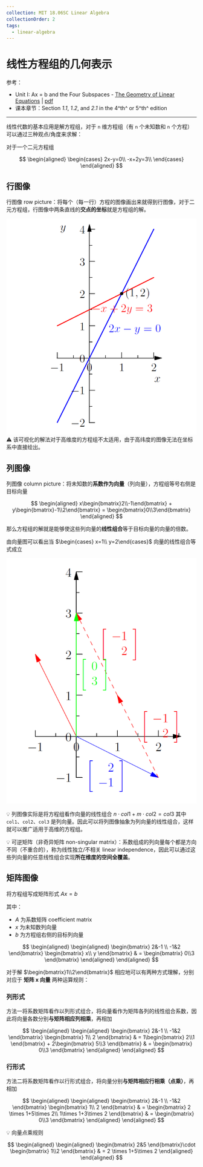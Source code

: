 ```yaml
---
collection: MIT 18.06SC Linear Algebra
collectionOrder: 2
tags:
  - linear-algebra
---
```


# 线性方程组的几何表示
参考：
* Unit I: Ax = b and the Four Subspaces - [The Geometry of Linear Equations](https://ocw.mit.edu/courses/mathematics/18-06sc-linear-algebra-fall-2011/ax-b-and-the-four-subspaces/the-geometry-of-linear-equations/) |   [pdf](./attachments/MIT18_06SCF11_Ses1.1sum.pdf)
* 课本章节：Section *1.1*, *1.2*, and *2.1* in the 4^th^ or 5^th^ edition

---

线性代数的基本应用是解方程组，对于 `n` 维方程组（有 `n` 个未知数和 `n` 个方程）可以通过三种观点/角度来求解：

对于一个二元方程组
<!-- #region-->
$$
\begin{aligned}
\begin{cases}
    2x-y=0\\
    -x+2y=3\\
\end{cases}
\end{aligned}
$$
<!-- #endregion -->

## 行图像
行图像 row picture：将每个（每一行）方程的图像画出来就得到行图像，对于二元方程组，行图像中两条直线的**交点的坐标**就是方程组的解。

![行图像](./images/20200824232225886_6425.png)
:warning: 该可视化的解法对于高维度的方程组不太适用，由于高纬度的图像无法在坐标系中直接绘出。

## 列图像
列图像 column picture：将未知数的**系数作为向量**（列向量），方程组等号右侧是目标向量

<!-- #region-->
$$
\begin{aligned}
x\begin{bmatrix}2\\-1\end{bmatrix} + y\begin{bmatrix}-1\\2\end{bmatrix} = \begin{bmatrix}0\\3\end{bmatrix}
\end{aligned}
$$
<!-- #endregion -->

那么方程组的解就是能够使这些列向量的**线性组合**等于目标向量的向量的倍数。

由向量图可以看出当 $\begin{cases} x=1\\ y=2\end{cases}$ 向量的线性组合等式成立

![列图像](./images/20200824235247496_22465.png)

:bulb: 列图像实际是将方程组看作向量的线性组合 $n \cdot col1 + m \cdot col2 = col3$ 其中 `col1`、`col2`、`col3` 是列向量。因此可以将列图像抽象为列向量的线性组合，这样就可以推广适用于高维的方程组。

:bulb: 可逆矩阵（非奇异矩阵 non-singular matrix）：系数组成的列向量每个都是方向不同（不重合的），称为线性独立/不相关 linear independence，因此可以通过这些列向量的任意线性组合实现**所在维度的空间全覆盖**。

## 矩阵图像
将方程组写成矩阵形式 $Ax=b$

其中：
* $A$ 为系数矩阵 coefficient matrix
* $x$ 为未知数列向量
* $b$ 为方程组右侧的目标列向量

<!-- #region-->
$$
\begin{aligned}
\begin{aligned}
\begin{bmatrix}
  2&-1 \\
  -1&2
\end{bmatrix}
\begin{bmatrix}
 x\\
 y
\end{bmatrix} & = \begin{bmatrix}
 0\\3
\end{bmatrix}
\end{aligned}
\end{aligned}
$$
<!-- #endregion -->

对于解 $\begin{bmatrix}1\\2\end{bmatrix}$ 相应地可以有两种方式理解，分别对应于 **矩阵 x 向量** 两种运算规则：

### 列形式
方法一将系数矩阵看作以列形式组合，将向量看作为矩阵各列的线性组合系数，因此将向量各数分别**与矩阵相应列相乘**，再相加

<!-- #region-->
$$
\begin{aligned}
\begin{aligned}
\begin{bmatrix}
  2&-1 \\
  -1&2
\end{bmatrix}
\begin{bmatrix}
 1\\
 2
\end{bmatrix} & = 1\begin{bmatrix}
 2\\1
\end{bmatrix}
+
2\begin{bmatrix}
 5\\3
\end{bmatrix} & = \begin{bmatrix}
 0\\3
\end{bmatrix}
\end{aligned}
\end{aligned}
$$
<!-- #endregion -->

### 行形式
方法二将系数矩阵看作以行形式组合，将向量分别**与矩阵相应行相乘（点乘）**，再相加

<!-- #region-->
$$
\begin{aligned}
\begin{aligned}
\begin{bmatrix}
  2&-1 \\
  -1&2
\end{bmatrix}
\begin{bmatrix}
 1\\
 2
\end{bmatrix} & = \begin{bmatrix}
  2 \times 1+5\times 2\\
  1\times 1+3\times 2
\end{bmatrix} & = \begin{bmatrix}
 0\\3
\end{bmatrix}
\end{aligned}
\end{aligned}
$$
<!-- #endregion -->

:bulb: 向量点乘规则

<!-- #region-->
$$
\begin{aligned}
\begin{aligned}
\begin{bmatrix}
  2&5
\end{bmatrix}\cdot
\begin{bmatrix}
 1\\2
\end{bmatrix} & = 2 \times 1+5\times 2
\end{aligned}
\end{aligned}
$$
<!-- #endregion -->
